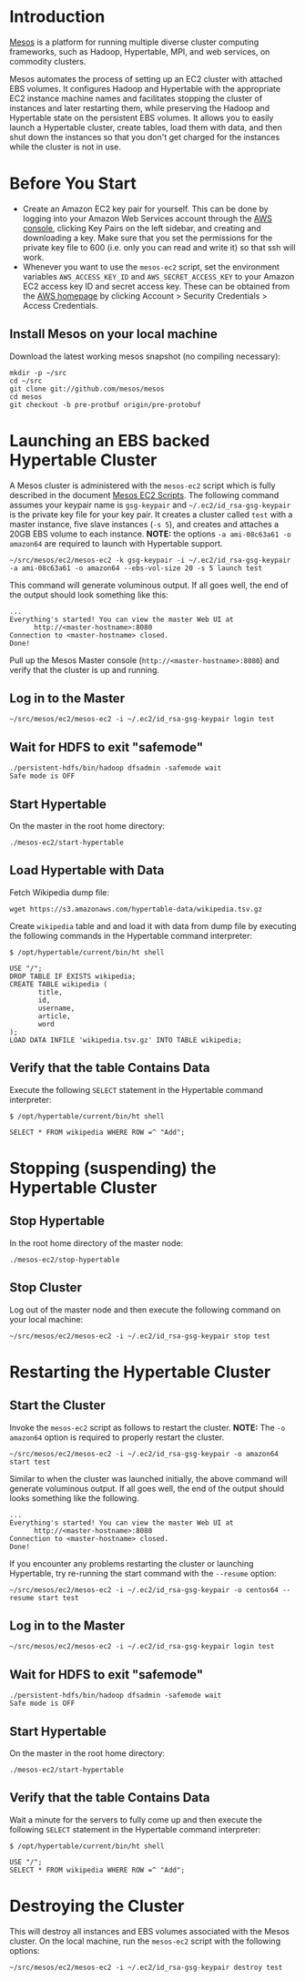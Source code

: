 

# Introduction #

[Mesos](http://mesosproject.org/) is a platform for running multiple diverse cluster computing frameworks, such as Hadoop, Hypertable, MPI, and web services, on commodity clusters.

Mesos automates the process of setting up an EC2 cluster with attached EBS volumes.  It configures Hadoop and Hypertable with the appropriate EC2 instance machine names and facilitates stopping the cluster of instances and later restarting them, while preserving the Hadoop and Hypertable state on the persistent EBS volumes.  It allows you to easily launch a Hypertable cluster, create tables, load them with data, and then shut down the instances so that you don't get charged for the instances while the cluster is not in use.

# Before You Start #

  * Create an Amazon EC2 key pair for yourself. This can be done by logging into your Amazon Web Services account through the [AWS console](http://aws.amazon.com/console/), clicking Key Pairs on the left sidebar, and creating and downloading a key. Make sure that you set the permissions for the private key file to 600 (i.e. only you can read and write it) so that ssh will work.
  * Whenever you want to use the `mesos-ec2` script, set the environment variables `AWS_ACCESS_KEY_ID` and `AWS_SECRET_ACCESS_KEY` to your Amazon EC2 access key ID and secret access key. These can be obtained from the [AWS homepage](http://aws.amazon.com/) by clicking Account > Security Credentials > Access Credentials.

## Install Mesos on your local machine ##

Download the latest working mesos snapshot (no compiling necessary):
```
mkdir -p ~/src
cd ~/src
git clone git://github.com/mesos/mesos
cd mesos
git checkout -b pre-protbuf origin/pre-protobuf
```

# Launching an EBS backed Hypertable Cluster #

A Mesos cluster is administered with the `mesos-ec2` script which is fully described in the document [Mesos EC2 Scripts](https://github.com/mesos/mesos/wiki/EC2-Scripts).  The following command assumes your keypair name is `gsg-keypair` and `~/.ec2/id_rsa-gsg-keypair` is the private key file for your key pair.  It creates a cluster called `test` with a master instance, five slave instances (`-s 5`), and creates and attaches a 20GB EBS volume to each instance.  **NOTE:** the options `-a ami-08c63a61 -o amazon64` are required to launch with Hypertable support.
```
~/src/mesos/ec2/mesos-ec2 -k gsg-keypair -i ~/.ec2/id_rsa-gsg-keypair -a ami-08c63a61 -o amazon64 --ebs-vol-size 20 -s 5 launch test
```

This command will generate voluminous output.  If all goes well, the end of the output should look something like this:
```
...
Everything's started! You can view the master Web UI at
      http://<master-hostname>:8080
Connection to <master-hostname> closed.
Done!
```

Pull up the Mesos Master console (`http://<master-hostname>:8080`) and verify that the cluster is up and running.

## Log in to the Master ##

```
~/src/mesos/ec2/mesos-ec2 -i ~/.ec2/id_rsa-gsg-keypair login test
```

## Wait for HDFS to exit "safemode" ##

```
./persistent-hdfs/bin/hadoop dfsadmin -safemode wait
Safe mode is OFF
```

## Start Hypertable ##

On the master in the root home directory:
```
./mesos-ec2/start-hypertable
```

## Load Hypertable with Data ##

Fetch Wikipedia dump file:
```
wget https://s3.amazonaws.com/hypertable-data/wikipedia.tsv.gz
```

Create `wikipedia` table and and load it with data from dump file by executing the following commands in the Hypertable command interpreter:

`$ /opt/hypertable/current/bin/ht shell`
```
USE "/";
DROP TABLE IF EXISTS wikipedia;
CREATE TABLE wikipedia (
       title,
       id,
       username,
       article,
       word
);
LOAD DATA INFILE 'wikipedia.tsv.gz' INTO TABLE wikipedia;
```

## Verify that the table Contains Data ##

Execute the following `SELECT` statement in the Hypertable command interpreter:

`$ /opt/hypertable/current/bin/ht shell`

```
SELECT * FROM wikipedia WHERE ROW =^ "Add";
```

# Stopping (suspending) the Hypertable Cluster #

## Stop Hypertable ##

In the root home directory of the master node:
```
./mesos-ec2/stop-hypertable
```

## Stop Cluster ##

Log out of the master node and then execute the following command on your local machine:

```
~/src/mesos/ec2/mesos-ec2 -i ~/.ec2/id_rsa-gsg-keypair stop test
```

# Restarting the Hypertable Cluster #

## Start the Cluster ##

Invoke the `mesos-ec2` script as follows to restart the cluster.  **NOTE:** The `-o amazon64` option is required to properly restart the cluster.

```
~/src/mesos/ec2/mesos-ec2 -i ~/.ec2/id_rsa-gsg-keypair -o amazon64 start test
```

Similar to when the cluster was launched initially, the above command will generate voluminous output.  If all goes well, the end of the output should looks something like the following.

```
...
Everything's started! You can view the master Web UI at
      http://<master-hostname>:8080
Connection to <master-hostname> closed.
Done!
```

If you encounter any problems restarting the cluster or launching Hypertable, try re-running the start command with the `--resume` option:

```
~/src/mesos/ec2/mesos-ec2 -i ~/.ec2/id_rsa-gsg-keypair -o centos64 --resume start test
```

## Log in to the Master ##

```
~/src/mesos/ec2/mesos-ec2 -i ~/.ec2/id_rsa-gsg-keypair login test
```

## Wait for HDFS to exit "safemode" ##

```
./persistent-hdfs/bin/hadoop dfsadmin -safemode wait
Safe mode is OFF
```

## Start Hypertable ##

On the master in the root home directory:
```
./mesos-ec2/start-hypertable
```

## Verify that the table Contains Data ##

Wait a minute for the servers to fully come up and then execute the following `SELECT` statement in the Hypertable command interpreter:

`$ /opt/hypertable/current/bin/ht shell`

```
USE "/";
SELECT * FROM wikipedia WHERE ROW =^ "Add";
```

# Destroying the Cluster #

This will destroy all instances and EBS volumes associated with the Mesos cluster.  On the local machine, run the `mesos-ec2` script with the following options:

```
~/src/mesos/ec2/mesos-ec2 -i ~/.ec2/id_rsa-gsg-keypair destroy test
```